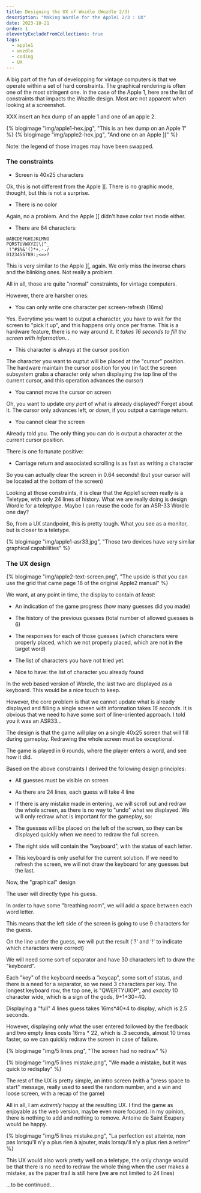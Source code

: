 ```yaml
---
title: Designing the UX of Wozdle (Wozdle 2/3)
description: "Making Wordle for the Apple1 2/3 : UX"
date: 2023-10-21
order: 1
eleventyExcludeFromCollections: true
tags:
  - apple1
  - wozdle
  - coding
  - UX
---
```


A big part of the fun of developping for vintage computers is that we operate within a set of hard constraints. The graphical rendering is often one of the most stringent one. In the case of the Apple 1, here are the list of constraints that impacts the Wozdle design. Most are not apparent when looking at a screenshot.

XXX insert an hex dump of an apple 1 and one of an apple 2.

{% blogimage "img/apple1-hex.jpg", "This is an hex dump on an Apple 1" %}
{% blogimage "img/apple2-hex.jpg", "And one on an Apple ][" %}

Note: the legend of those images may have been swapped.

### The constraints

* Screen is 40x25 characters

Ok, this is not different from the Apple ][. There is no graphic mode, thought, but this is not a surprise.

* There is no color

Again, no a problem. And the Apple ][ didn't have color text mode either.

* There are 64 characters:
```
@ABCDEFGHIJKLMNO
PQRSTUVWXYZ[\]^_
 !"#$%&'()*+,-./
0123456789:;<=>?
```

This is very similar to the Apple ][, again. We only miss the inverse chars and the blinking ones. Not really a problem.

All in all, those are quite "normal" constraints, for vintage computers.

However, there are harsher ones:

* You can only write one character per screen-refresh (16ms)

Yes. Everytime you want to output a character, you have to wait for the screen to "pick it up", and this happens only once per frame. This is a hardware feature, there is no way around it. *It takes 16 seconds to fill the screen with information...*

* This character is always at the cursor position

The character you want to ouptut will be placed at the "cursor" position. The hardware maintain the cursor position for you (in fact the screen subsystem grabs a character only when displaying the top line of the current cursor, and this operation advances the cursor)

* You cannot move the cursor on screen

Oh, you want to update *any part* of what is already displayed? Forget about it. The cursor only advances left, or down, if you output a carriage return.

* You cannot clear the screen

Already told you. The only thing you can do is output a character at the current cursor position.

There is one fortunate positive:

* Carriage return and associated scrolling is as fast as writing a character

So you can actually clear the screen in 0.64 seconds! (but your cursor will be located at the bottom of the screen)


Looking at those constraints, it is clear that the Apple1 screen really is a Teletype, with only 24 lines of history. What we are really doing is design Wordle for a teleptype. Maybe I can reuse the code for an ASR-33 Wordle one day?

So, from a UX standpoint, this is pretty tough. What you see as a monitor, but is closer to a teletype.

{% blogimage "img/apple1-asr33.jpg", "Those two devices have very similar graphical capabilities" %}

### The UX design

{% blogimage "img/apple2-text-screen.png", "The upside is that you can use the grid that came page 16 of the original Apple2 manual" %}

We want, at any point in time, the display to contain *at least*:

* An indication of the game progress (how many guesses did you made)

* The history of the previous guesses (total number of allowed guesses is 6)

* The responses for each of those guesses (which characters were properly placed, which we not properly placed, which are not in the target word)

* The list of characters you have not tried yet.

* Nice to have: the list of character you already found

In the web based version of Wordle, the last two are displayed as a keyboard. This would be a nice touch to keep.

However, the core problem is that we cannot update what is already displayed and filling a single screen with information takes *16 seconds*. It is obvious that we need to have some sort of line-oriented approach. I told you it was an ASR33...

The design is that the game will play on a single 40x25 screen that will fill during gameplay. Redrawing the whole screen must be exceptional.

The game is played in 6 rounds, where the player enters a word, and see how it did.

Based on the above constraints I derived the following design principles:

* All guesses must be visible on screen

* As there are 24 lines, each guess will take 4 line

* If there is any mistake made in entering, we will scroll out and redraw the whole screen, as there is no way to "undo" what we displayed. We will only redraw what is important for the gameplay, so:

* The guesses will be placed on the left of the screen, so they can be displayed quickly when we need to redraw the full screen.

* The right side will contain the "keyboard", with the status of each letter.

* This keyboard is only useful for the current solution. If we need to refresh the screen, we will not draw the keyboard for any guesses but the last.

Now, the "graphical" design

The user will directly type his guess.

In order to have some "breathing room", we will add a space between each word letter.

This means that the left side of the screen is going to use 9 characters for the guess.

On the line under the guess, we will put the result ('?' and '!' to indicate which characters were correct)

We will need some sort of separator and have 30 characters left to draw the "keyboard".

Each "key" of the keyboard needs a "keycap", some sort of status, and there is a need for a separator, so we need 3 characters per key. The longest keyboard row, the top one, is "QWERTYUIOP", and *exaclty* 10 character wide, which is a sign of the gods, 9+1+30=40.

Displaying a "full" 4 lines guess takes 16ms\*40\*4 to display, which is 2.5 seconds.

However, displaying only what the user entered followed by the feedback and two empty lines costs 16ms * 22, which is .3 seconds, almost 10 times faster, so we can quickly redraw the screen in case of failure.

{% blogimage "img/5 lines.png", "The screen had no redraw" %}

{% blogimage "img/5 lines mistake.png", "We made a mistake, but it was quick to redisplay" %}

The rest of the UX is pretty simple, an intro screen (with a "press space to start" message, really used to seed the random number, and a win and loose screen, with a recap of the game)

All in all, I am *extremly* happy at the resulting UX. I find the game as enjoyable as the web version, maybe even more focused. In my opinion, there is nothing to add and nothing to remove. Antoine de Saint Exupery would be happy.

{% blogimage "img/5 lines mistake.png", "La perfection est atteinte, non pas lorsqu'il n'y a plus rien à ajouter, mais lorsqu'il n'y a plus rien à retirer" %}

This UX would also work pretty well on a teletype, the only change would be that there is no need to redraw the whole thing when the user makes a mistake, as the paper trail is still here (we are not limited to 24 lines)


...to be continued...






